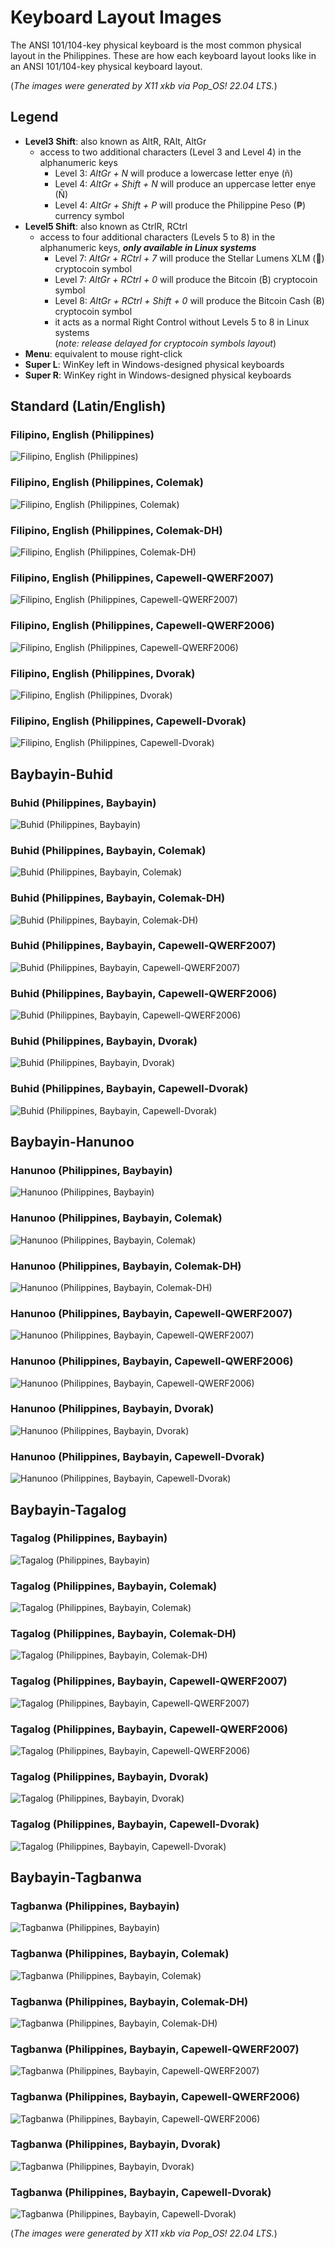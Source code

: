 ﻿# Keyboard Layout Images

The ANSI 101/104-key physical keyboard is the most common physical layout in the Philippines. These are how each keyboard layout looks like in an ANSI 101/104-key physical keyboard layout.

(*The images were generated by X11 xkb via Pop_OS! 22.04 LTS.*)

## Legend

- **Level3 Shift**: also known as AltR, RAlt, AltGr
  - access to two additional characters (Level 3 and Level 4) in the alphanumeric keys
    - Level 3: *AltGr + N* will produce a lowercase letter enye (ñ)
    - Level 4: *AltGr + Shift + N* will produce an uppercase letter enye (Ñ)
    - Level 4: *AltGr + Shift + P* will produce the Philippine Peso (₱) currency symbol
- **Level5 Shift**: also known as CtrlR, RCtrl
  - access to four additional characters (Levels 5 to 8) in the alphanumeric keys, ***only available in Linux systems***
    - Level 7: *AltGr + RCtrl + 7* will produce the Stellar Lumens XLM (🚀) cryptocoin symbol
    - Level 7: *AltGr + RCtrl + 0* will produce the Bitcoin (₿) cryptocoin symbol
    - Level 8: *AltGr + RCtrl + Shift + 0* will produce the Bitcoin Cash (Ƀ) cryptocoin symbol
    - it acts as a normal Right Control without Levels 5 to 8 in Linux systems\
    (*note: release delayed for cryptocoin symbols layout*)
- **Menu**: equivalent to mouse right-click
- **Super L**: WinKey left in Windows-designed physical keyboards
- **Super R**: WinKey right in Windows-designed physical keyboards

## Standard (Latin/English)

### Filipino, English (Philippines)

![Filipino, English (Philippines)](https://codeberg.org/yelosan/unicode-keyboard-layout-philippines/raw/branch/main/images/filipino-english-qwerty.png "Filipino, English (Philippines)")

### Filipino, English (Philippines, Colemak)

![Filipino, English (Philippines, Colemak)](https://codeberg.org/yelosan/unicode-keyboard-layout-philippines/raw/branch/main/images/filipino-english-colemak.png "Filipino, English (Philippines, Colemak)")

### Filipino, English (Philippines, Colemak-DH)

![Filipino, English (Philippines, Colemak-DH)](https://codeberg.org/yelosan/unicode-keyboard-layout-philippines/raw/branch/main/images/filipino-english-colemak-dh.png "Filipino, English (Philippines, Colemak-DH)")

### Filipino, English (Philippines, Capewell-QWERF2007)

![Filipino, English (Philippines, Capewell-QWERF2007)](https://codeberg.org/yelosan/unicode-keyboard-layout-philippines/raw/branch/main/images/filipino-english-capewell-qwerf2007.png "Filipino, English (Philippines, Capewell-QWERF2007)")

### Filipino, English (Philippines, Capewell-QWERF2006)

![Filipino, English (Philippines, Capewell-QWERF2006)](https://codeberg.org/yelosan/unicode-keyboard-layout-philippines/raw/branch/main/images/filipino-english-capewell-qwerf2006.png "Filipino, English (Philippines, Capewell-QWERF2006)")

### Filipino, English (Philippines, Dvorak)

![Filipino, English (Philippines, Dvorak)](https://codeberg.org/yelosan/unicode-keyboard-layout-philippines/raw/branch/main/images/filipino-english-dvorak.png "Filipino, English (Philippines, Dvorak)")

### Filipino, English (Philippines, Capewell-Dvorak)

![Filipino, English (Philippines, Capewell-Dvorak)](https://codeberg.org/yelosan/unicode-keyboard-layout-philippines/raw/branch/main/images/filipino-english-capewell-dvorak.png "Filipino, English (Philippines, Capewell-Dvorak)")

## Baybayin-Buhid

### Buhid (Philippines, Baybayin)

![Buhid (Philippines, Baybayin)](https://codeberg.org/yelosan/unicode-keyboard-layout-philippines/raw/branch/main/images/buhid-baybayin-qwerty.png "Buhid (Philippines, Baybayin)")

### Buhid (Philippines, Baybayin, Colemak)

![Buhid (Philippines, Baybayin, Colemak)](https://codeberg.org/yelosan/unicode-keyboard-layout-philippines/raw/branch/main/images/buhid-baybayin-colemak.png "Buhid (Philippines, Baybayin, Colemak)")

### Buhid (Philippines, Baybayin, Colemak-DH)

![Buhid (Philippines, Baybayin, Colemak-DH)](https://codeberg.org/yelosan/unicode-keyboard-layout-philippines/raw/branch/main/images/buhid-baybayin-colemak-dh.png "Buhid (Philippines, Baybayin, Colemak-DH)")

### Buhid (Philippines, Baybayin, Capewell-QWERF2007)

![Buhid (Philippines, Baybayin, Capewell-QWERF2007)](https://codeberg.org/yelosan/unicode-keyboard-layout-philippines/raw/branch/main/images/buhid-baybayin-capewell-qwerf2007.png "Buhid (Philippines, Baybayin, Capewell-QWERF2007)")

### Buhid (Philippines, Baybayin, Capewell-QWERF2006)

![Buhid (Philippines, Baybayin, Capewell-QWERF2006)](https://codeberg.org/yelosan/unicode-keyboard-layout-philippines/raw/branch/main/images/buhid-baybayin-capewell-qwerf2006.png "Buhid (Philippines, Baybayin, Capewell-QWERF2006)")

### Buhid (Philippines, Baybayin, Dvorak)

![Buhid (Philippines, Baybayin, Dvorak)](https://codeberg.org/yelosan/unicode-keyboard-layout-philippines/raw/branch/main/images/buhid-baybayin-dvorak.png "Buhid (Philippines, Baybayin, Dvorak)")

### Buhid (Philippines, Baybayin, Capewell-Dvorak)

![Buhid (Philippines, Baybayin, Capewell-Dvorak)](https://codeberg.org/yelosan/unicode-keyboard-layout-philippines/raw/branch/main/images/buhid-baybayin-capewell-dvorak.png "Buhid (Philippines, Baybayin, Capewell-Dvorak)")

## Baybayin-Hanunoo

### Hanunoo (Philippines, Baybayin)

![Hanunoo (Philippines, Baybayin)](https://codeberg.org/yelosan/unicode-keyboard-layout-philippines/raw/branch/main/images/hanunoo-baybayin-qwerty.png "Hanunoo (Philippines, Baybayin)")

### Hanunoo (Philippines, Baybayin, Colemak)

![Hanunoo (Philippines, Baybayin, Colemak)](https://codeberg.org/yelosan/unicode-keyboard-layout-philippines/raw/branch/main/images/hanunoo-baybayin-colemak.png "Hanunoo (Philippines, Baybayin, Colemak)")

### Hanunoo (Philippines, Baybayin, Colemak-DH)

![Hanunoo (Philippines, Baybayin, Colemak-DH)](https://codeberg.org/yelosan/unicode-keyboard-layout-philippines/raw/branch/main/images/hanunoo-baybayin-colemak-dh.png "Hanunoo (Philippines, Baybayin, Colemak-DH)")

### Hanunoo (Philippines, Baybayin, Capewell-QWERF2007)

![Hanunoo (Philippines, Baybayin, Capewell-QWERF2007)](https://codeberg.org/yelosan/unicode-keyboard-layout-philippines/raw/branch/main/images/hanunoo-baybayin-capewell-qwerf2007.png "Hanunoo (Philippines, Baybayin, Capewell-QWERF2007)")

### Hanunoo (Philippines, Baybayin, Capewell-QWERF2006)

![Hanunoo (Philippines, Baybayin, Capewell-QWERF2006)](https://codeberg.org/yelosan/unicode-keyboard-layout-philippines/raw/branch/main/images/hanunoo-baybayin-capewell-qwerf2006.png "Hanunoo (Philippines, Baybayin, Capewell-QWERF2006)")

### Hanunoo (Philippines, Baybayin, Dvorak)

![Hanunoo (Philippines, Baybayin, Dvorak)](https://codeberg.org/yelosan/unicode-keyboard-layout-philippines/raw/branch/main/images/hanunoo-baybayin-dvorak.png "Hanunoo (Philippines, Baybayin, Dvorak)")

### Hanunoo (Philippines, Baybayin, Capewell-Dvorak)

![Hanunoo (Philippines, Baybayin, Capewell-Dvorak)](https://codeberg.org/yelosan/unicode-keyboard-layout-philippines/raw/branch/main/images/hanunoo-baybayin-capewell-dvorak.png "Hanunoo (Philippines, Baybayin, Capewell-Dvorak)")

## Baybayin-Tagalog

### Tagalog (Philippines, Baybayin)

![Tagalog (Philippines, Baybayin)](https://codeberg.org/yelosan/unicode-keyboard-layout-philippines/raw/branch/main/images/tagalog-baybayin-qwerty.png "Tagalog (Philippines, Baybayin)")

### Tagalog (Philippines, Baybayin, Colemak)

![Tagalog (Philippines, Baybayin, Colemak)](https://codeberg.org/yelosan/unicode-keyboard-layout-philippines/raw/branch/main/images/tagalog-baybayin-colemak.png "Tagalog (Philippines, Baybayin, Colemak)")

### Tagalog (Philippines, Baybayin, Colemak-DH)

![Tagalog (Philippines, Baybayin, Colemak-DH)](https://codeberg.org/yelosan/unicode-keyboard-layout-philippines/raw/branch/main/images/tagalog-baybayin-colemak-dh.png "Tagalog (Philippines, Baybayin, Colemak-DH)")

### Tagalog (Philippines, Baybayin, Capewell-QWERF2007)

![Tagalog (Philippines, Baybayin, Capewell-QWERF2007)](https://codeberg.org/yelosan/unicode-keyboard-layout-philippines/raw/branch/main/images/tagalog-baybayin-capewell-qwerf2007.png "Tagalog (Philippines, Baybayin, Capewell-QWERF2007)")

### Tagalog (Philippines, Baybayin, Capewell-QWERF2006)

![Tagalog (Philippines, Baybayin, Capewell-QWERF2006)](https://codeberg.org/yelosan/unicode-keyboard-layout-philippines/raw/branch/main/images/tagalog-baybayin-capewell-qwerf2006.png "Tagalog (Philippines, Baybayin, Capewell-QWERF2006)")

### Tagalog (Philippines, Baybayin, Dvorak)

![Tagalog (Philippines, Baybayin, Dvorak)](https://codeberg.org/yelosan/unicode-keyboard-layout-philippines/raw/branch/main/images/tagalog-baybayin-dvorak.png "Tagalog (Philippines, Baybayin, Dvorak)")

### Tagalog (Philippines, Baybayin, Capewell-Dvorak)

![Tagalog (Philippines, Baybayin, Capewell-Dvorak)](https://codeberg.org/yelosan/unicode-keyboard-layout-philippines/raw/branch/main/images/tagalog-baybayin-capewell-dvorak.png "Tagalog (Philippines, Baybayin, Capewell-Dvorak)")

## Baybayin-Tagbanwa

### Tagbanwa (Philippines, Baybayin)

![Tagbanwa (Philippines, Baybayin)](https://codeberg.org/yelosan/unicode-keyboard-layout-philippines/raw/branch/main/images/tagbanwa-baybayin-qwerty.png "Tagbanwa (Philippines, Baybayin)")

### Tagbanwa (Philippines, Baybayin, Colemak)

![Tagbanwa (Philippines, Baybayin, Colemak)](https://codeberg.org/yelosan/unicode-keyboard-layout-philippines/raw/branch/main/images/tagbanwa-baybayin-colemak.png "Tagbanwa (Philippines, Baybayin, Colemak)")

### Tagbanwa (Philippines, Baybayin, Colemak-DH)

![Tagbanwa (Philippines, Baybayin, Colemak-DH)](https://codeberg.org/yelosan/unicode-keyboard-layout-philippines/raw/branch/main/images/tagbanwa-baybayin-colemak-dh.png "Tagbanwa (Philippines, Baybayin, Colemak-DH)")

### Tagbanwa (Philippines, Baybayin, Capewell-QWERF2007)

![Tagbanwa (Philippines, Baybayin, Capewell-QWERF2007)](https://codeberg.org/yelosan/unicode-keyboard-layout-philippines/raw/branch/main/images/tagbanwa-baybayin-capewell-qwerf2007.png "Tagbanwa (Philippines, Baybayin, Capewell-QWERF2007)")

### Tagbanwa (Philippines, Baybayin, Capewell-QWERF2006)

![Tagbanwa (Philippines, Baybayin, Capewell-QWERF2006)](https://codeberg.org/yelosan/unicode-keyboard-layout-philippines/raw/branch/main/images/tagbanwa-baybayin-capewell-qwerf2006.png "Tagbanwa (Philippines, Baybayin, Capewell-QWERF2006)")

### Tagbanwa (Philippines, Baybayin, Dvorak)

![Tagbanwa (Philippines, Baybayin, Dvorak)](https://codeberg.org/yelosan/unicode-keyboard-layout-philippines/raw/branch/main/images/tagbanwa-baybayin-dvorak.png "Tagbanwa (Philippines, Baybayin, Dvorak)")

### Tagbanwa (Philippines, Baybayin, Capewell-Dvorak)

![Tagbanwa (Philippines, Baybayin, Capewell-Dvorak)](https://codeberg.org/yelosan/unicode-keyboard-layout-philippines/raw/branch/main/images/tagbanwa-baybayin-capewell-dvorak.png "Tagbanwa (Philippines, Baybayin, Capewell-Dvorak)")

(*The images were generated by X11 xkb via Pop_OS! 22.04 LTS.*)

